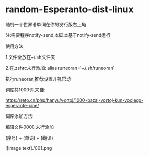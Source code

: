 # random-Esperanto-dist-linux
随机一个世界语单词在你的发行版右上角

注:需要程序notify-send,本脚本基于notify-send运行

使用方法

1.文件全放在~/.sh文件夹

2.在.zshrc末行添加: alias runeoran='~/.sh/runeoran'

执行runeoran,推荐设置开机启动

词库共1000词,来自:

https://reto.cn/php/hanyu/vortoj/1000-bazaj-vortoj-kun-voclego-esperante-cine/

词库添加方法:

编辑文件0000,末行添加

(序号) + (单词) + (翻译)

![image text]./001.png
